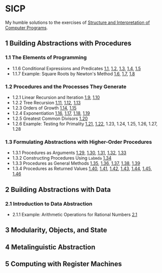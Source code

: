 # SICP

My humble solutions to the exercises of [Structure and Interpretation of Computer Programs](https://mitpress.mit.edu/sicp/).

## 1 Building Abstractions with Procedures

### 1.1 The Elements of Programming

- 1.1.6 Conditional Expressions and Predicates [1.1](1-1/1-01.scm), [1.2](1-1/1-02.scm), [1.3](1-1/1-03.scm), [1.4](1-1/1-04.scm), [1.5](1-1/1-05.scm)
- 1.1.7 Example: Square Roots by Newton's Method [1.6](1-1/1-06.scm), [1.7](1-1/1-07.scm), [1.8](1-1/1-08.scm)

### 1.2 Procedures and the Processes They Generate

- 1.2.1 Linear Recursion and Iteration [1.9](1-2/1-09.scm), [1.10](1-2/1-10.scm)
- 1.2.2 Tree Recursion [1.11](1-2/1-11.scm), [1.12](1-2/1-12.scm), [1.13](1-2/1-13.scm)
- 1.2.3 Orders of Growth [1.14](1-2/1-14.scm), [1.15](1-2/1-15.scm)
- 1.2.4 Exponentiation [1.16](1-2/1-16.scm), [1.17](1-2/1-17.scm), [1.18](1-2/1-18.scm), [1.19](1-2/1-19.scm)
- 1.2.5 Greatest Common Divisors [1.20](1-2/1-20.scm)
- 1.2.6 Example: Testing for Primality [1.21](1-2/1-21.scm), [1.22](1-2/1-22.scm), 1.23, 1.24, 1.25, 1.26, 1.27, 1.28

### 1.3 Formulating Abstractions with Higher-Order Procedures

- 1.3.1 Procedures as Arguments [1.29](1-3/1-29.scm), [1.30](1-3/1-30.scm), [1.31](1-3/1-31.scm), [1.32](1-3/1-32.scm), [1.33](1-3/1-33.scm)
- 1.3.2 Constructing Procedures Using `Labmda` [1.34](1-3/1-34.scm)
- 1.3.3 Procedures as General Methods [1.35](1-3/1-35.scm), [1.36](1-3/1-36.scm), [1.37](1-3/1-37.scm), [1.38](1-3/1-38.scm), [1.39](1-3/1-39.scm)
- 1.3.4 Procedures as Returned Values [1.40](1-3/1-40.scm), [1.41](1-3/1.41.scm), [1.42](1-3/1-42.scm), [1.43](1-3/1-43.scm), [1.44](1-3/1-44.scm), [1.45](1-3/1-45.scm), [1.46](1-3/1-46.scm)

## 2 Building Abstractions with Data

### 2.1 Introduction to Data Abstraction

- 2.1.1 Example: Arithmetic Operations for Rational Numbers [2.1](2-1/2-01.scm)

## 3 Modularity, Objects, and State

## 4 Metalinguistic Abstraction

## 5 Computing with Register Machines
